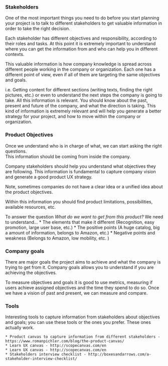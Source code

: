 ### Stakeholders

One of the most important things you need to do before you start planning your project is to talk to different stakeholders to get valuable information in order to take the right decision.

Each stakeholder has different objectives and responsibility, according to their roles and tasks. At this point it is extremely important to understand where you can get the information from and who can help you in different contexts. 

This valuable information is how company knowledge is spread across different people working in the company or organization. Each one has a different point of view, even if all of them are targeting the same objectives and goals. 

i.e. Getting content for different sections (writing texts, finding the right pictures, etc.) or even to understand the next steps the company is going to take. All this information is relevant. You should know about the past, present and future of the company, and what the direction is taking. This kind of information is extremely relevant and will help you generate a better strategy for your project, and how to move within the company or organization. 


### Product Objectives

Once we understand who is in charge of what, we can start asking the right questions.  
This information should be coming from inside the company. 

Company stakeholders should help you understand what objectives they are following. This information is fundamental to capture company vision and generate a good product UX strategy.

Note, sometimes companies do not have a clear idea or a unified idea about the product objectives. 

Within this information you should find product limitations, possibilities, available resources, etc.

To answer the question _What do we want to get from this product?_ 
We need to understand…
    * The elements that make it different (Recognition, easy promotion,     large user base, etc.) 
    * The positive points (A huge catalog, big a amount of information,     belongs to Amazon, etc.) 
    * Negative points and weakness (Belongs to Amazon, low mobility, etc. )


### Company goals

There are major goals the project aims to achieve and what the company is trying to get from it. Company goals allows you to understand if you are achieving the objectives. 

To measure objectives and goals it is good to use metrics, measuring if users achieve assigned objectives and the time they spend to do so. Once we have a vision of past and present, we can measure and compare.


### Tools
Interesting tools to capture information from stakeholders about objectives and goals; you can use these tools or the ones you prefer. These ones actually work. 

    * Product canvas to capture information from different stakeholders - https://www.romanpichler.com/blog/the-product-canvas/
    * Learn UX canvas - http://scopecanvas.com/en
    * Learn UX canvas - http://scopecanvas.com/en
    * Stakeholders interview checklist - http://boxesandarrows.com/a-stakeholder-interview-checklist/
